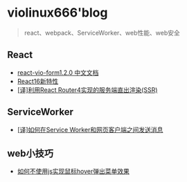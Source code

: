 # violinux666'blog

> react、webpack、ServiceWorker、web性能、web安全

## React
- [react-vio-form1.2.0 中文文档](https://github.com/violinux666/blog/issues/3)
- [React16新特性](https://github.com/violinux666/blog/issues/5)
- [[译]利用React Router4实现的服务端直出渲染(SSR)](https://github.com/violinux666/blog/issues/1)

## ServiceWorker
- [[译]如何在Service Worker和网页客户端之间发送消息](https://my.oschina.net/u/988463/blog/2995231)

## web小技巧
- [如何不使用js实现鼠标hover弹出菜单效果](https://github.com/violinux666/blog/issues/2)
